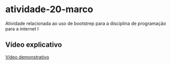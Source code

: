 # atividade-20-marco
Atividade relacionada ao uso de bootstrep para a disciplina de programação para a internet I
## Vídeo explicativo

[Vídeo demonstrativo](https://youtu.be/hgHG7w8ye7o)
